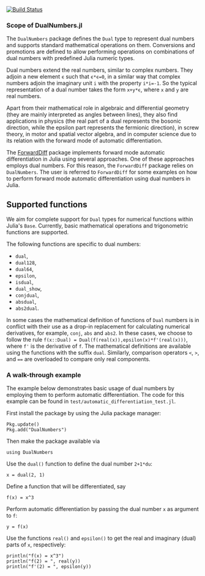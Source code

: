 [![Build Status](https://travis-ci.org/JuliaDiff/DualNumbers.jl.png)](https://travis-ci.org/JuliaDiff/DualNumbers.jl)

### Scope of DualNumbers.jl

The `DualNumbers` package defines the `Dual` type to represent dual numbers and 
supports standard mathematical operations on them. Conversions and promotions 
are defined to allow performing operations on combinations of dual numbers with 
predefined Julia numeric types.

Dual numbers extend the real numbers, similar to complex numbers. They adjoin a 
new element `ϵ` such that `ϵ*ϵ=0`, in a similar way that complex numbers 
adjoin the imaginary unit `i` with the property `i*i=-1`. So the typical 
representation of a dual number takes the form `x+y*ϵ`, where `x` and `y` are 
real numbers.

Apart from their mathematical role in algebraic and differential geometry (they 
are mainly interpreted as angles between lines), they also find applications in 
physics (the real part of a dual represents the bosonic direction, while the 
epsilon part represents the fermionic direction), in screw theory, in motor 
and spatial vector algebra, and in computer science due to its relation with the 
forward mode of automatic differentiation.

The [ForwardDiff](https://github.com/scidom/ForwardDiff.jl) package implements forward mode automatic differentiation in Julia using several approaches. One
of these approaches employs dual numbers. For this reason, the `ForwardDiff` package relies on `DualNumbers`. The
user is referred to `ForwardDiff` for some examples on how to perform forward mode automatic differentiation using
dual numbers in Julia.

## Supported functions

We aim for complete support for `Dual` types for numerical functions within Julia's 
`Base`. Currently, basic mathematical operations and trigonometric functions are
supported.


The following functions are specific to dual numbers:
* `dual`,
* `dual128`,
* `dual64`,
* `epsilon`,
* `isdual`,
* `dual_show`,
* `conjdual`,
* `absdual`,
* `abs2dual`.

In some cases the mathematical definition of functions of ``Dual`` numbers
is in conflict with their use as a drop-in replacement for calculating
numerical derivatives, for example, ``conj``, ``abs`` and ``abs2``. In these
cases, we choose to follow the rule ``f(x::Dual) = Dual(f(real(x)),epsilon(x)*f'(real(x)))``,
where ``f'`` is the derivative of ``f``. The mathematical definitions are
available using the functions with the suffix ``dual``.
Similarly, comparison operators ``<``, ``>``, and ``==`` are overloaded to compare only real
components.




### A walk-through example

The example below demonstrates basic usage of dual numbers by employing them to 
perform automatic differentiation. The code for this example can be found in 
`test/automatic_differentiation_test.jl`.

First install the package by using the Julia package manager:

    Pkg.update()
    Pkg.add("DualNumbers")
    
Then make the package available via

    using DualNumbers

Use the `dual()` function to define the dual number `2+1*du`:

    x = dual(2, 1)

Define a function that will be differentiated, say

    f(x) = x^3

Perform automatic differentiation by passing the dual number `x` as argument to 
`f`:

    y = f(x)

Use the functions `real()` and `epsilon()` to get the real and imaginary (dual) 
parts of `x`, respectively:

    println("f(x) = x^3")
    println("f(2) = ", real(y))
    println("f'(2) = ", epsilon(y))
